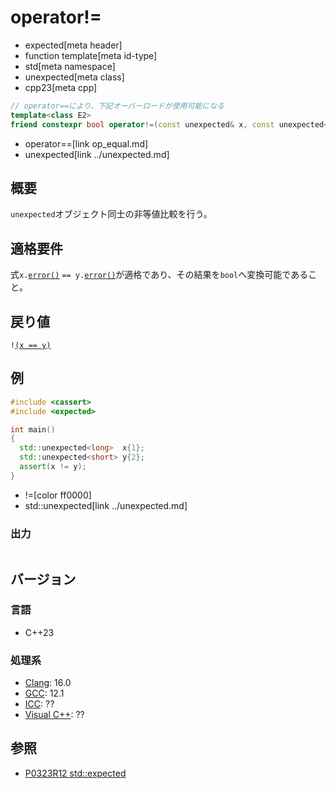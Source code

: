 # operator!=
* expected[meta header]
* function template[meta id-type]
* std[meta namespace]
* unexpected[meta class]
* cpp23[meta cpp]

```cpp
// operator==により、下記オーバーロードが使用可能になる
template<class E2>
friend constexpr bool operator!=(const unexpected& x, const unexpected<E2>& y);
```
* operator==[link op_equal.md]
* unexpected[link ../unexpected.md]

## 概要
`unexpected`オブジェクト同士の非等値比較を行う。


## 適格要件
式`x.`[`error()`](error.md) `== y.`[`error()`](error.md)が適格であり、その結果を`bool`へ変換可能であること。


## 戻り値
`!`[`(x == y)`](op_equal.md)


## 例
```cpp example
#include <cassert>
#include <expected>

int main()
{
  std::unexpected<long>  x{1};
  std::unexpected<short> y{2};
  assert(x != y);
}
```
* !=[color ff0000]
* std::unexpected[link ../unexpected.md]

### 出力
```
```


## バージョン
### 言語
- C++23

### 処理系
- [Clang](/implementation.md#clang): 16.0
- [GCC](/implementation.md#gcc): 12.1
- [ICC](/implementation.md#icc): ??
- [Visual C++](/implementation.md#visual_cpp): ??


## 参照
- [P0323R12 std::expected](https://www.open-std.org/jtc1/sc22/wg21/docs/papers/2022/p0323r12.html)
